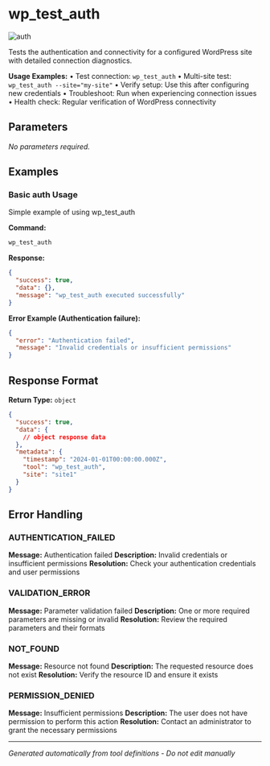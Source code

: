 # wp_test_auth

![auth](https://img.shields.io/badge/category-auth-darkblue)

Tests the authentication and connectivity for a configured WordPress site with detailed connection diagnostics.

**Usage Examples:** • Test connection: `wp_test_auth` • Multi-site test: `wp_test_auth --site="my-site"` • Verify setup:
Use this after configuring new credentials • Troubleshoot: Run when experiencing connection issues • Health check:
Regular verification of WordPress connectivity

## Parameters

_No parameters required._

## Examples

### Basic auth Usage

Simple example of using wp_test_auth

**Command:**

```bash
wp_test_auth
```

**Response:**

```json
{
  "success": true,
  "data": {},
  "message": "wp_test_auth executed successfully"
}
```

**Error Example (Authentication failure):**

```json
{
  "error": "Authentication failed",
  "message": "Invalid credentials or insufficient permissions"
}
```

## Response Format

**Return Type:** `object`

```json
{
  "success": true,
  "data": {
    // object response data
  },
  "metadata": {
    "timestamp": "2024-01-01T00:00:00.000Z",
    "tool": "wp_test_auth",
    "site": "site1"
  }
}
```

## Error Handling

### AUTHENTICATION_FAILED

**Message:** Authentication failed **Description:** Invalid credentials or insufficient permissions **Resolution:**
Check your authentication credentials and user permissions

### VALIDATION_ERROR

**Message:** Parameter validation failed **Description:** One or more required parameters are missing or invalid
**Resolution:** Review the required parameters and their formats

### NOT_FOUND

**Message:** Resource not found **Description:** The requested resource does not exist **Resolution:** Verify the
resource ID and ensure it exists

### PERMISSION_DENIED

**Message:** Insufficient permissions **Description:** The user does not have permission to perform this action
**Resolution:** Contact an administrator to grant the necessary permissions

---

_Generated automatically from tool definitions - Do not edit manually_
